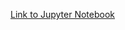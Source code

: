 [Link to Jupyter Notebook](https://drive.google.com/file/d/17r52stjCKFuqaOVGlXqVHY4gt9Zcx0ce/view?usp=sharing)


